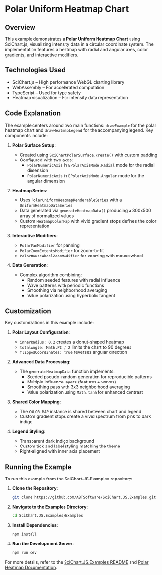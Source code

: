 # Polar Uniform Heatmap Chart

## Overview

This example demonstrates a **Polar Uniform Heatmap Chart** using SciChart.js, visualizing intensity data in a circular coordinate system. The implementation features a heatmap with radial and angular axes, color gradients, and interactive modifiers.

## Technologies Used

- SciChart.js – High performance WebGL charting library
- WebAssembly – For accelerated computation
- TypeScript – Used for type safety
- Heatmap visualization – For intensity data representation

## Code Explanation

The example centers around two main functions: `drawExample` for the polar heatmap chart and `drawHeatmapLegend` for the accompanying legend. Key components include:

1. **Polar Surface Setup**: 
   - Created using `SciChartPolarSurface.create()` with custom padding
   - Configured with two axes: 
     - `PolarNumericAxis` in `EPolarAxisMode.Radial` mode for the radial dimension
     - `PolarNumericAxis` in `EPolarAxisMode.Angular` mode for the angular dimension

2. **Heatmap Series**:
   - Uses `PolarUniformHeatmapRenderableSeries` with a `UniformHeatmapDataSeries`
   - Data generated via `generateHeatmapData()` producing a 300x500 array of normalized values
   - Custom `HeatmapColorMap` with vivid gradient stops defines the color representation

3. **Interactive Modifiers**:
   - `PolarPanModifier` for panning
   - `PolarZoomExtentsModifier` for zoom-to-fit
   - `PolarMouseWheelZoomModifier` for zooming with mouse wheel

4. **Data Generation**:
   - Complex algorithm combining:
     - Random seeded features with radial influence
     - Wave patterns with periodic functions
     - Smoothing via neighborhood averaging
     - Value polarization using hyperbolic tangent

## Customization

Key customizations in this example include:

1. **Polar Layout Configuration**:
   - `innerRadius: 0.2` creates a donut-shaped heatmap
   - `totalAngle: Math.PI / 2` limits the chart to 90 degrees
   - `flippedCoordinates: true` reverses angular direction

2. **Advanced Data Processing**:
   - The `generateHeatmapData` function implements:
     - Seeded pseudo-random generation for reproducible patterns
     - Multiple influence layers (features + waves)
     - Smoothing pass with 3x3 neighborhood averaging
     - Value polarization using `Math.tanh` for enhanced contrast

3. **Shared Color Mapping**:
   - The `COLOR_MAP` instance is shared between chart and legend
   - Custom gradient stops create a vivid spectrum from pink to dark indigo

4. **Legend Styling**:
   - Transparent dark indigo background
   - Custom tick and label styling matching the theme
   - Right-aligned with inner axis placement

## Running the Example

To run this example from the SciChart.JS.Examples repository:

1. **Clone the Repository**:
   ```bash
   git clone https://github.com/ABTSoftware/SciChart.JS.Examples.git
   ```

2. **Navigate to the Examples Directory**:
   ```bash
   cd SciChart.JS.Examples/Examples
   ```

3. **Install Dependencies**:
   ```bash
   npm install
   ```

4. **Run the Development Server**:
   ```bash
   npm run dev
   ```

For more details, refer to the [SciChart.JS.Examples README](https://github.com/ABTSoftware/SciChart.JS.Examples/blob/master/README.md) and [Polar Heatmap Documentation](https://www.scichart.com/documentation/js/current/PolarUniformHeatmapSeriesType.html).